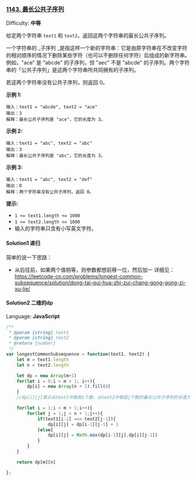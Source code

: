 ### [1143\. 最长公共子序列](https://leetcode-cn.com/problems/longest-common-subsequence/)

Difficulty: **中等**


给定两个字符串 `text1` 和 `text2`，返回这两个字符串的最长公共子序列。

一个字符串的 _子序列 _是指这样一个新的字符串：它是由原字符串在不改变字符的相对顺序的情况下删除某些字符（也可以不删除任何字符）后组成的新字符串。
例如，"ace" 是 "abcde" 的子序列，但 "aec" 不是 "abcde" 的子序列。两个字符串的「公共子序列」是这两个字符串所共同拥有的子序列。

若这两个字符串没有公共子序列，则返回 0。

**示例 1:**

```
输入：text1 = "abcde", text2 = "ace"
输出：3
解释：最长公共子序列是 "ace"，它的长度为 3。
```

**示例 2:**

```
输入：text1 = "abc", text2 = "abc"
输出：3
解释：最长公共子序列是 "abc"，它的长度为 3。
```

**示例 3:**

```
输入：text1 = "abc", text2 = "def"
输出：0
解释：两个字符串没有公共子序列，返回 0。
```

**提示:**

*   `1 <= text1.length <= 1000`
*   `1 <= text2.length <= 1000`
*   输入的字符串只含有小写英文字符。


#### Solution1 递归
简单的说一下思路：
* 从后往前，如果两个值相等，则参数都想前移一位，然后加一
详细见：https://leetcode-cn.com/problems/longest-common-subsequence/solution/dong-tai-gui-hua-zhi-zui-chang-gong-gong-zi-xu-lie/


#### Solution2   二维的dp

Language: **JavaScript**

```javascript
/**
 * @param {string} text1
 * @param {string} text2
 * @return {number}
 */
var longestCommonSubsequence = function(text1, text2) {
    let m = text1.length
    let n = text2.length

    let dp = new Array(m+1)
    for(let i = 0;i < m + 1; i++){
        dp[i] = new Array(n + 1).fill(0)
    }
    //dp[i][j]表示从text1中取前i个数，从text2中取前j个数的最长公共子序列的长度为dp[i][j]

    for(let i = 1;i < m + 1;i++){
        for(let j = 1;j < n + 1;j++){
            if(text1[i-1] === text2[j-1]){
                dp[i][j] = dp[i-1][j-1] + 1
            }else{
                dp[i][j] = Math.max(dp[i-1][j],dp[i][j-1])
            }
        }
    }

    return dp[m][n]

};
​
```

